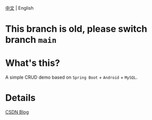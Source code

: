 [中文](https://github.com/2293736867/AndroidWebMysql/blob/old/README.md) | English

# This branch is old, please switch branch `main`

# What's this?
A simple CRUD demo based on `Spring Boot` + `Android` + `MySQL`.

# Details

[CSDN Blog](https://blog.csdn.net/qq_27525611/article/details/103250495)
